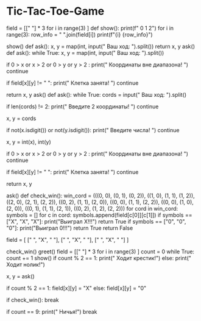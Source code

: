 # Tic-Tac-Toe-Game
field = [[" "] * 3 for i in range(3) ]
def show():
    print(f"  0 1 2")
    for i in range(3):
        row_info = " ".join(field[i])
        print(f"{i} {row_info}")

show()
def ask():
    x, y = map(int, input("         Ваш ход: ").split())
    return x, y
ask()
def ask():
    while True:
        x, y = map(int, input("         Ваш ход: ").split())
        
  if 0 > x or x > 2 or  0 > y or  y > 2 :
            print(" Координаты вне диапазона! ")
            continue
        
  if field[x][y] != " ":
            print(" Клетка занята! ")
            continue
        
   return x, y
ask()
def ask():
    while True:
        cords = input("         Ваш ход: ").split()
        
  if len(cords) != 2:
            print(" Введите 2 координаты! ")
            continue
        
   x, y = cords
        
  if not(x.isdigit()) or not(y.isdigit()):
            print(" Введите числа! ")
            continue
        
  x, y = int(x), int(y)
        
  if 0 > x or x > 2 or  0 > y or  y > 2 :
            print(" Координаты вне диапазона! ")
            continue
        
   if field[x][y] != " ":
            print(" Клетка занята! ")
            continue
        
   return x, y
            
ask()
def check_win():
    win_cord = (((0, 0), (0, 1), (0, 2)), ((1, 0), (1, 1), (1, 2)), ((2, 0), (2, 1), (2, 2)),
                ((0, 2), (1, 1), (2, 0)), ((0, 0), (1, 1), (2, 2)), ((0, 0), (1, 0), (2, 0)),
                ((0, 1), (1, 1), (2, 1)), ((0, 2), (1, 2), (2, 2)))
    for cord in win_cord:
        symbols = []
        for c in cord:
            symbols.append(field[c[0]][c[1]])
        if symbols == ["X", "X", "X"]:
            print("Выиграл X!!!")
            return True
        if symbols == ["0", "0", "0"]:
            print("Выиграл 0!!!")
            return True
    return False

field = [
    [" ", "X", " "],
    [" ", "X", " "],
    [" ", "X", " "]
]

check_win()
greet()
field = [[" "] * 3 for i in range(3) ]
count = 0
while True:
    count += 1
    show()
    if count % 2 == 1:
        print(" Ходит крестик!")
    else:
        print(" Ходит нолик!")
    
  x, y = ask()
    
   if count % 2 == 1:
        field[x][y] = "X"
    else:
        field[x][y] = "0"
    
  if check_win():
        break
    
   if count == 9:
        print(" Ничья!")
        break
